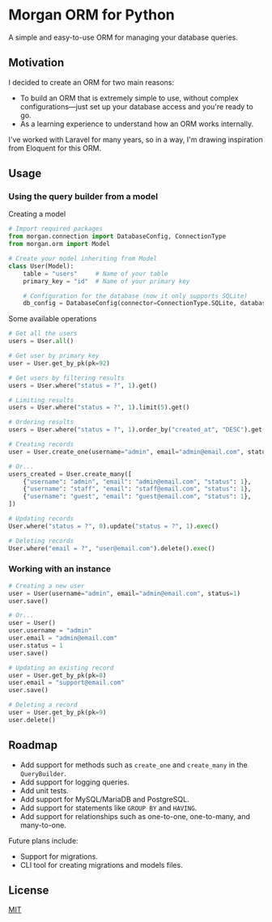 # Morgan ORM for Python
A simple and easy-to-use ORM for managing your database queries.

## Motivation
I decided to create an ORM for two main reasons:
- To build an ORM that is extremely simple to use, without complex configurations—just set up your database access and you're ready to go.
- As a learning experience to understand how an ORM works internally.

I've worked with Laravel for many years, so in a way, I'm drawing inspiration from Eloquent for this ORM.

## Usage
### Using the query builder from a model

Creating a model
```python
# Import required packages
from morgan.connection import DatabaseConfig, ConnectionType
from morgan.orm import Model

# Create your model inheriting from Model
class User(Model):
    table = "users"     # Name of your table
    primary_key = "id"  # Name of your primary key

    # Configuration for the database (now it only supports SQLite)
    db_config = DatabaseConfig(connector=ConnectionType.SQLite, database_url="morgan.db")
```

Some available operations
```python
# Get all the users
users = User.all()

# Get user by primary key
user = User.get_by_pk(pk=92)

# Get users by filtering results
users = User.where("status = ?", 1).get()

# Limiting results
users = User.where("status = ?", 1).limit(5).get()

# Ordering results
users = User.where("status = ?", 1).order_by("created_at", "DESC").get()

# Creating records
user = User.create_one(username="admin", email="admin@email.com", status=1)

# Or...
users_created = User.create_many([
    {"username": "admin", "email": "admin@email.com", "status": 1},
    {"username": "staff", "email": "staff@email.com", "status": 1},
    {"username": "guest", "email": "guest@email.com", "status": 1},
])

# Updating records
User.where("status = ?", 0).update("status = ?", 1).exec()

# Deleting records
User.where("email = ?", "user@email.com").delete().exec()
```

### Working with an instance
```python
# Creating a new user
user = User(username="admin", email="admin@email.com", status=1)
user.save()

# Or...
user = User()
user.username = "admin"
user.email = "admin@email.com"
user.status = 1
user.save()

# Updating an existing record
user = User.get_by_pk(pk=8)
user.email = "support@email.com"
user.save()

# Deleting a record
user = User.get_by_pk(pk=9)
user.delete()
```

## Roadmap
- Add support for methods such as `create_one` and `create_many` in the `QueryBuilder`.
- Add support for logging queries.
- Add unit tests.
- Add support for MySQL/MariaDB and PostgreSQL.
- Add support for statements like `GROUP BY` and `HAVING`.
- Add support for relationships such as one-to-one, one-to-many, and many-to-one.

Future plans include:
- Support for migrations.
- CLI tool for creating migrations and models files.

## License
[MIT](https://github.com/vcgtz/py-morgan-orm/blob/main/LICENSE)
